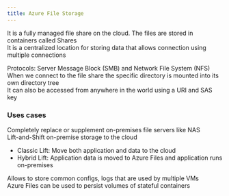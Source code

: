 ```yaml
---
title: Azure File Storage
---
```


It is a fully managed file share on the cloud. The files are stored in containers called Shares  
It is a centralized location for storing data that allows connection using multiple connections

Protocols: Server Message Block (SMB) and Network File System (NFS)  
When we connect to the file share the specific directory is mounted into its own directory tree  
It can also be accessed from anywhere in the world using a URI and SAS key

### Uses cases

Completely replace or supplement on-premises file servers like NAS  
Lift-and-Shift on-premise storage to the cloud

* Classic Lift: Move both application and data to the cloud
* Hybrid Lift: Application data is moved to Azure Files and application runs on-premises

Allows to store common configs, logs that are used by multiple VMs  
Azure Files can be used to persist volumes of stateful containers